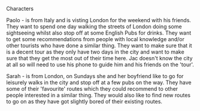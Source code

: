Characters

Paolo - is from Italy and is visting London for the weekend with his friends. They want to spend one day walking the streets of London doing some sightseeing whilst also stop off at some English Pubs for drinks. They want to get some recommendations from people with local knowledge and/or other tourists who have done a similar thing. They want to make sure that it is a decent tour as they only have two days in the city and want to make sure that they get the most out of their time here.
Jac doesn't know the city at all so will need to use his phone to guide him and his friends on the 'tour'.

Sarah - is from London, on Sundays she and her boyfriend like to go for leisurely walks in the city and stop off at a few pubs on the way. They have some of their 'favourite' routes which they could recommend to other people interested in a similar thing. They would also like to find new routes to go on as they have got slightly bored of their existing routes.